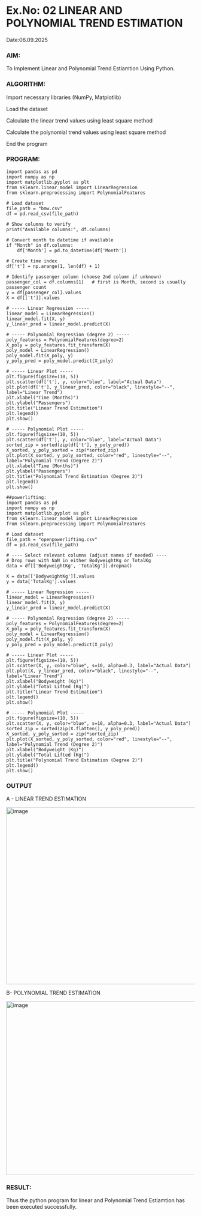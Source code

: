 # Ex.No: 02 LINEAR AND POLYNOMIAL TREND ESTIMATION
Date:06.09.2025
### AIM:
To Implement Linear and Polynomial Trend Estiamtion Using Python.

### ALGORITHM:
Import necessary libraries (NumPy, Matplotlib)

Load the dataset

Calculate the linear trend values using least square method

Calculate the polynomial trend values using least square method

End the program
### PROGRAM:
```
import pandas as pd
import numpy as np
import matplotlib.pyplot as plt
from sklearn.linear_model import LinearRegression
from sklearn.preprocessing import PolynomialFeatures

# Load dataset
file_path = "bmw.csv"
df = pd.read_csv(file_path)

# Show columns to verify
print("Available columns:", df.columns)

# Convert month to datetime if available
if "Month" in df.columns:
    df['Month'] = pd.to_datetime(df['Month'])

# Create time index
df['t'] = np.arange(1, len(df) + 1)

# Identify passenger column (choose 2nd column if unknown)
passenger_col = df.columns[1]   # first is Month, second is usually passenger count
y = df[passenger_col].values
X = df[['t']].values

# ----- Linear Regression -----
linear_model = LinearRegression()
linear_model.fit(X, y)
y_linear_pred = linear_model.predict(X)

# ----- Polynomial Regression (degree 2) -----
poly_features = PolynomialFeatures(degree=2)
X_poly = poly_features.fit_transform(X)
poly_model = LinearRegression()
poly_model.fit(X_poly, y)
y_poly_pred = poly_model.predict(X_poly)

# ----- Linear Plot -----
plt.figure(figsize=(10, 5))
plt.scatter(df['t'], y, color="blue", label="Actual Data")
plt.plot(df['t'], y_linear_pred, color="black", linestyle="--", label="Linear Trend")
plt.xlabel("Time (Months)")
plt.ylabel("Passengers")
plt.title("Linear Trend Estimation")
plt.legend()
plt.show()

# ----- Polynomial Plot -----
plt.figure(figsize=(10, 5))
plt.scatter(df['t'], y, color="blue", label="Actual Data")
sorted_zip = sorted(zip(df['t'], y_poly_pred))
X_sorted, y_poly_sorted = zip(*sorted_zip)
plt.plot(X_sorted, y_poly_sorted, color="red", linestyle="--", label="Polynomial Trend (Degree 2)")
plt.xlabel("Time (Months)")
plt.ylabel("Passengers")
plt.title("Polynomial Trend Estimation (Degree 2)")
plt.legend()
plt.show()

##powerlifting:
import pandas as pd
import numpy as np
import matplotlib.pyplot as plt
from sklearn.linear_model import LinearRegression
from sklearn.preprocessing import PolynomialFeatures

# Load dataset
file_path = "openpowerlifting.csv"
df = pd.read_csv(file_path)

# ---- Select relevant columns (adjust names if needed) ----
# Drop rows with NaN in either BodyweightKg or TotalKg
data = df[['BodyweightKg', 'TotalKg']].dropna()

X = data[['BodyweightKg']].values
y = data['TotalKg'].values

# ----- Linear Regression -----
linear_model = LinearRegression()
linear_model.fit(X, y)
y_linear_pred = linear_model.predict(X)

# ----- Polynomial Regression (degree 2) -----
poly_features = PolynomialFeatures(degree=2)
X_poly = poly_features.fit_transform(X)
poly_model = LinearRegression()
poly_model.fit(X_poly, y)
y_poly_pred = poly_model.predict(X_poly)

# ----- Linear Plot -----
plt.figure(figsize=(10, 5))
plt.scatter(X, y, color="blue", s=10, alpha=0.3, label="Actual Data")
plt.plot(X, y_linear_pred, color="black", linestyle="--", label="Linear Trend")
plt.xlabel("Bodyweight (Kg)")
plt.ylabel("Total Lifted (Kg)")
plt.title("Linear Trend Estimation")
plt.legend()
plt.show()

# ----- Polynomial Plot -----
plt.figure(figsize=(10, 5))
plt.scatter(X, y, color="blue", s=10, alpha=0.3, label="Actual Data")
sorted_zip = sorted(zip(X.flatten(), y_poly_pred))
X_sorted, y_poly_sorted = zip(*sorted_zip)
plt.plot(X_sorted, y_poly_sorted, color="red", linestyle="--", label="Polynomial Trend (Degree 2)")
plt.xlabel("Bodyweight (Kg)")
plt.ylabel("Total Lifted (Kg)")
plt.title("Polynomial Trend Estimation (Degree 2)")
plt.legend()
plt.show()
```


### OUTPUT
A - LINEAR TREND ESTIMATION

<img width="937" height="472" alt="image" src="https://github.com/user-attachments/assets/0cc2f109-bd56-44d4-a9c0-0fd4c01e4997" />

B- POLYNOMIAL TREND ESTIMATION

<img width="857" height="463" alt="image" src="https://github.com/user-attachments/assets/66486a70-62f4-40dd-ac23-45e441f320d4" />


### RESULT:
Thus the python program for linear and Polynomial Trend Estiamtion has been executed successfully.
